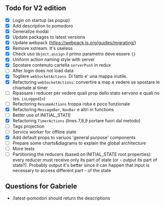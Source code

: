 ## Todo for V2 edition
- [x] Login on startup (as popup)
- [x] Add description to pomodoro
- [x] Generalize modal 
- [x] Update packages to latest versions
- [x] Update webpack (https://webpack.js.org/guides/migrating/)
- [x] Remove xstream. It's useless
- [x] Check uso `Object.assign` il primo parametro deve essere `{}`
- [x] Uniform action naming style with server
- [x] Spostare contenuto cartella `serverPush` in redux
- [ ] After login does not load data
- [x] Togliere `webSocketActions`. Di fatto e' una mappa inutile.
- [x] Refactoring `webSocketActions`: convertire a map e vedere se spostare le chiamate al timer
- [ ] Ripassare i reducer per vedere quali prop dello stato servono e quali no (es. `isLoggedIn`)
- [ ] Refactoring `ResumeActions` troppa roba e poco funzionale
- [x] Refactoring `MessageBar`, `NavBar` e altri in functions
- [ ] Better use of INITIAL_STATE
- [x] Refactoring `TimerActions` (lines 7,8,9 portare fuori dal metodo)
- [ ] Tags projection
- [ ] Service worker for offline state
- [x] Add default props to variuos 'general purpose' components
- [ ] Prepare some charts&diagrams to explain the global architecture
- [ ] More tests
- [ ] Partitioning the reducers (based on INITIAL_STATE root properties): every reducer must receive only its part of state (or - output its part of state?). Probably output it's better since it can happen that input is necessary to access different part - of the state

## Questions for Gabriele
- /latest-pomodori should return the descriptions 


